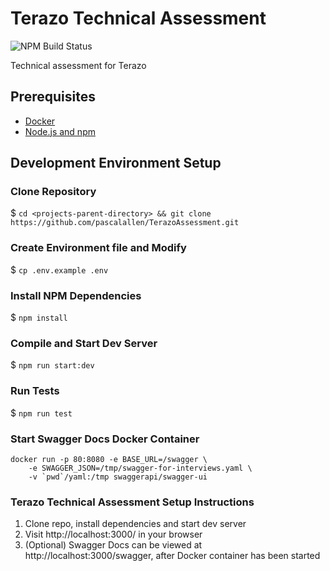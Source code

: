 # Terazo Technical Assessment

![NPM Build Status](https://github.com/pascalallen/SchoologyAssessment/workflows/NPM/badge.svg)

Technical assessment for Terazo

## Prerequisites

- [Docker](https://www.docker.com/)
- [Node.js and npm](https://docs.npmjs.com/downloading-and-installing-node-js-and-npm)

## Development Environment Setup

### Clone Repository

$ `cd <projects-parent-directory> && git clone https://github.com/pascalallen/TerazoAssessment.git`

### Create Environment file and Modify

$ `cp .env.example .env`

### Install NPM Dependencies

$ `npm install`

### Compile and Start Dev Server

$ `npm run start:dev`

### Run Tests

$ `npm run test`

### Start Swagger Docs Docker Container

```
docker run -p 80:8080 -e BASE_URL=/swagger \
    -e SWAGGER_JSON=/tmp/swagger-for-interviews.yaml \
    -v `pwd`/yaml:/tmp swaggerapi/swagger-ui
```

### Terazo Technical Assessment Setup Instructions

1. Clone repo, install dependencies and start dev server
2. Visit http://localhost:3000/ in your browser
3. (Optional) Swagger Docs can be viewed at http://localhost:3000/swagger, after Docker container has been started
